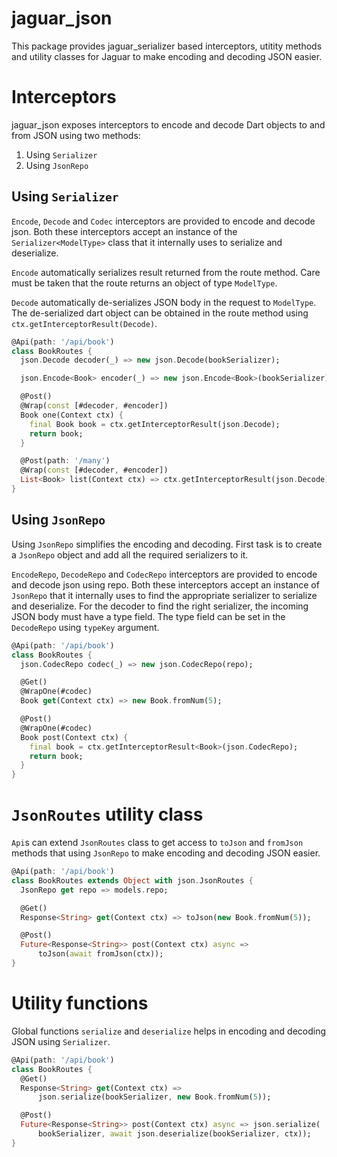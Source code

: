 # jaguar_json

This package provides jaguar_serializer based interceptors, utitity methods and utility classes for Jaguar to make
encoding and decoding JSON easier.

# Interceptors

jaguar_json exposes interceptors to encode and decode Dart objects to and from JSON using two methods:

1. Using `Serializer`
2. Using `JsonRepo`

## Using `Serializer`

`Encode`, `Decode` and `Codec` interceptors are provided to encode and decode json. Both these interceptors
accept an instance of the `Serializer<ModelType>` class that it internally uses to serialize and
deserialize.

`Encode` automatically serializes result returned from the route method. Care must be taken that the
route returns an object of type `ModelType`.

`Decode` automatically de-serializes JSON body in the request to `ModelType`. The de-serialized dart
object can be obtained in the route method using `ctx.getInterceptorResult(Decode)`.

```dart
@Api(path: '/api/book')
class BookRoutes {
  json.Decode decoder(_) => new json.Decode(bookSerializer);

  json.Encode<Book> encoder(_) => new json.Encode<Book>(bookSerializer);

  @Post()
  @Wrap(const [#decoder, #encoder])
  Book one(Context ctx) {
    final Book book = ctx.getInterceptorResult(json.Decode);
    return book;
  }

  @Post(path: '/many')
  @Wrap(const [#decoder, #encoder])
  List<Book> list(Context ctx) => ctx.getInterceptorResult(json.Decode);
}
```

## Using `JsonRepo`

Using `JsonRepo` simplifies the encoding and decoding. First task is to create a `JsonRepo` object
and add all the required serializers to it. 

`EncodeRepo`, `DecodeRepo` and `CodecRepo` interceptors are provided to encode and decode json using repo. Both these 
interceptors accept an instance of `JsonRepo` that it internally uses to find the appropriate serializer 
to serialize and deserialize. For the decoder to find the right serializer, the incoming JSON body must have a type
field. The type field can be set in the `DecodeRepo` using `typeKey` argument.

```dart
@Api(path: '/api/book')
class BookRoutes {
  json.CodecRepo codec(_) => new json.CodecRepo(repo);

  @Get()
  @WrapOne(#codec)
  Book get(Context ctx) => new Book.fromNum(5);

  @Post()
  @WrapOne(#codec)
  Book post(Context ctx) {
    final book = ctx.getInterceptorResult<Book>(json.CodecRepo);
    return book;
  }
}
```

# `JsonRoutes` utility class

`Api`s can extend `JsonRoutes` class to get access to `toJson` and `fromJson` methods that using `JsonRepo` to make
encoding and decoding JSON easier.

```dart
@Api(path: '/api/book')
class BookRoutes extends Object with json.JsonRoutes {
  JsonRepo get repo => models.repo;

  @Get()
  Response<String> get(Context ctx) => toJson(new Book.fromNum(5));

  @Post()
  Future<Response<String>> post(Context ctx) async =>
      toJson(await fromJson(ctx));
}
```

# Utility functions

Global functions `serialize` and `deserialize` helps in encoding and decoding JSON using `Serializer`.

```dart
@Api(path: '/api/book')
class BookRoutes {
  @Get()
  Response<String> get(Context ctx) =>
      json.serialize(bookSerializer, new Book.fromNum(5));

  @Post()
  Future<Response<String>> post(Context ctx) async => json.serialize(
      bookSerializer, await json.deserialize(bookSerializer, ctx));
}
```